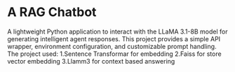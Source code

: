 # A RAG Chatbot

A lightweight Python application to interact with the LLaMA 3.1-8B model for generating intelligent agent responses.
This project provides a simple API wrapper, environment configuration, and customizable prompt handling.
The project used:
1.Sentence Transformar for embedding
2.Faiss for store vector embedding
3.Llamm3 for context based answering
